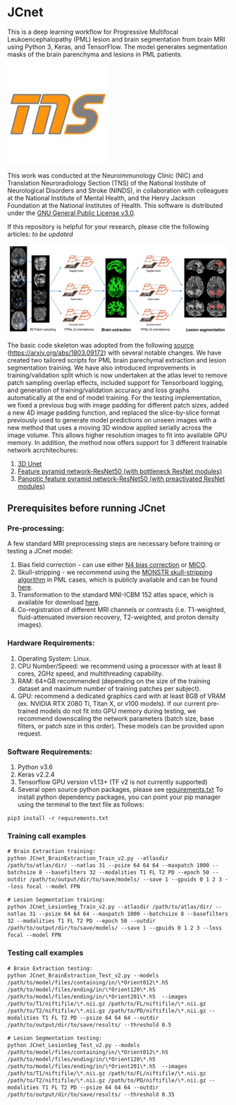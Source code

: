 # JCnet

This is a deep learning workflow for Progressive Multifocal Leukoencephalopathy (PML) lesion and brain segmentation from brain MRI using Python 3, Keras, and TensorFlow. The model generates segmentation masks of the brain parenchyma and lesions in PML patients. 

![TNS Logo](/assets/tns.jpg)

This work was conducted at the Neuroimmunology Clinic (NIC) and Translation Neuroradiology Section (TNS) of the National Institute of Neurological Disorders and Stroke (NINDS), in collaboration with colleagues at the National Institute of Mental Health, and the Henry Jackson Foundation at the National Institutes of Health. This software is distributed under the [GNU General Public License v3.0](https://choosealicense.com/licenses/gpl-3.0/).

If this repository is helpful for your research, please cite the following articles:
*to be updated*

![JCnet](/assets/Figure-2.jpg)

The basic code skeleton was adopted from the following [source](https://www.nitrc.org/projects/flexconn/) (https://arxiv.org/abs/1803.09172) with several notable changes. We have created two tailored scripts for PML brain parechymal extraction and lesion segmentation training. We have also introduced improvements in training/validation split which is now undertaken at the atlas level to remove patch sampling overlap effects, included support for Tensorboard logging, and generation of training/validation accuracy and loss graphs automatically at the end of model training.
For the testing implementation, we fixed a previous bug with image padding for different patch sizes, added a new 4D image padding function, and replaced the slice-by-slice format previously used to generate model predictions on unseen images with a new method that uses a moving 3D window applied serially across the image volume. This allows higher resolution images to fit into available GPU memory. In addition, the method now offers support for 3 different trainable network acrchitechures:
1. [3D Unet](https://arxiv.org/abs/1606.06650)
2. [Feature pyramid network-ResNet50 (with bottleneck ResNet modules)](https://arxiv.org/abs/1612.03144)
3. [Panoptic feature pyramid network-ResNet50 (with preactivated ResNet modules)](https://arxiv.org/abs/1901.02446)

## Prerequisites before running JCnet

### Pre-processing:
A few standard MRI preprocessing steps are necessary before training or testing a JCnet model:
1. Bias field correction - can use either [N4 bias correction](https://www.ncbi.nlm.nih.gov/pmc/articles/PMC3071855/) or [MICO](https://www.sciencedirect.com/science/article/abs/pii/S0730725X14000927).
2. Skull-stripping - we recommend using the [MONSTR skull-stripping algorithm](https://pubmed.ncbi.nlm.nih.gov/27864083/) in PML cases, which is publicly available and can be found [here](https://www.nitrc.org/projects/monstr).
3. Transformation to the standard MNI-ICBM 152 atlas space, which is available for download [here](http://www.bic.mni.mcgill.ca/ServicesAtlases/ICBM152NLin2009).
4. Co-registration of different MRI channels or contrasts (i.e. T1-weighted, fluid-attenuated inversion recovery, T2-weighted, and proton density images).

### Hardware Requirements:
1. Operating System: Linux.
2. CPU Number/Speed: we recommend using a processor with at least 8 cores, 2GHz speed, and multithreading capability.
3. RAM: 64+GB recommended (depending on the size of the training dataset and maximum number of training patches per subject).
4. GPU: recommend a dedicated graphics card with at least 8GB of VRAM (ex. NVIDIA RTX 2080 Ti, Titan X, or v100 models). If our current pre-trained models do not fit into GPU memory during testing, we recommend downscaling the network parameters (batch size, base filters, or patch size in this order). These models can be provided upon request.

### Software Requirements:
1. Python v3.6
2. Keras v2.2.4
3. Tensorflow GPU version v1.13+ (TF v2 is not currently supported)
4. Several open source python packages, please see [requirements.txt](https://github.com/omarallouz/JCnet/blob/master/requirements.txt)
To install python dependency packages, you can point your pip manager using the terminal to the text file as follows:
```
pip3 install -r requirements.txt 
```
### Training call examples
```
# Brain Extraction training:
python JCnet_BrainExtraction_Train_v2.py --atlasdir /path/to/atlas/dir/ --natlas 31 --psize 64 64 64 --maxpatch 1000 --batchsize 8 --basefilters 32 --modalities T1 FL T2 PD --epoch 50 --outdir /path/to/output/dir/to/save/models/ --save 1 --gpuids 0 1 2 3 --loss focal --model FPN
```
```
# Lesion Segmentation training:
python JCnet_LesionSeg_Train_v2.py --atlasdir /path/to/atlas/dir/ --natlas 31 --psize 64 64 64 --maxpatch 1000 --batchsize 8 --basefilters 32 --modalities T1 FL T2 PD --epoch 50 --outdir /path/to/output/dir/to/save/models/ --save 1 --gpuids 0 1 2 3 --loss focal --model FPN
```
### Testing call examples
```
# Brain Extraction testing:
python JCnet_BrainExtraction_Test_v2.py --models /path/to/model/files/containing/in/\*Orient012\*.h5 /path/to/model/files/ending/in/\*Orient120\*.h5 /path/to/model/files/ending/in/\*Orient201\*.h5  --images /path/to/T1/niftifile/\*.nii.gz /path/to/FL/niftifile/\*.nii.gz /path/to/T2/niftifile/\*.nii.gz /path/to/PD/niftifile/\*.nii.gz --modalities T1 FL T2 PD --psize 64 64 64 --outdir /path/to/output/dir/to/save/results/ --threshold 0.5
```
```
# Lesion Segmentation testing:
python JCnet_LesionSeg_Test_v2.py --models /path/to/model/files/containing/in/\*Orient012\*.h5 /path/to/model/files/ending/in/\*Orient120\*.h5 /path/to/model/files/ending/in/\*Orient201\*.h5  --images /path/to/T1/niftifile/\*.nii.gz /path/to/FL/niftifile/\*.nii.gz /path/to/T2/niftifile/\*.nii.gz /path/to/PD/niftifile/\*.nii.gz --modalities T1 FL T2 PD --psize 64 64 64 --outdir /path/to/output/dir/to/save/results/ --threshold 0.35
```